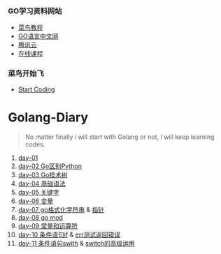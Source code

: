 ### GO学习资料网站
* [菜鸟教程](https://www.runoob.com/go/go-basic-syntax.html)
* [GO语言中文网](https://studygolang.com)
* [腾讯云](https://cloud.tencent.com/developer/doc/1101)
* [在线课程](https://github.com/unknwon/go-fundamental-programming/blob/master/lectures/lecture1.md)

### 菜鸟开始飞
* [Start Coding](./Start%20coding.md)
# Golang-Diary

>No matter finally i will start with Golang or not, I will keep learning codes.

1. [day-01](./day-01/1.概念.md)
2. [day-02 Go区别Python](./day-02/go%20vs%20python.md)
3. [day-03 Go技术树](./day-03/go_tree.md)
4. [day-04 基础语法](./day-04/day-04.md)
5. [day-05 关键字](./day-05/day-05.md)
6. [day-06 变量](./Days/day06.md)
7. [day-07 go格式化字符串](./Days/day07.md) & [指针](./Days/day08a.md)
8. [day-08 go mod](./Days/day08.md)
9. [day-09 常量和运算符](./Days/day09.md)
10. [day-10 条件语句if](./Days/day10.md) & [err测试返回错误](./Days/day10a.md)
11. [day-11 条件语句swith](./Days/day11.md) & [switch的高级运用](./Days/day11a.md)